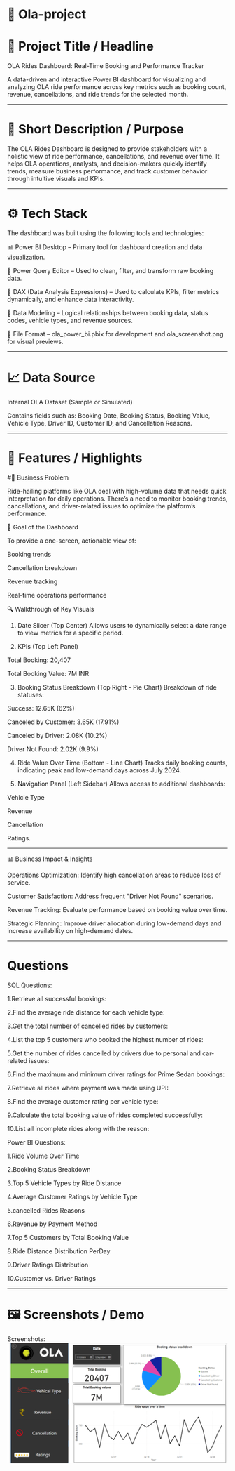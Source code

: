 # 🚖 Ola-project

# 📌 Project Title / Headline

OLA Rides Dashboard: Real-Time Booking and Performance Tracker

A data-driven and interactive Power BI dashboard for visualizing and analyzing OLA ride performance across key metrics such as booking count, revenue, cancellations, and ride trends for the selected month.


---

# 📝 Short Description / Purpose

The OLA Rides Dashboard is designed to provide stakeholders with a holistic view of ride performance, cancellations, and revenue over time. It helps OLA operations, analysts, and decision-makers quickly identify trends, measure business performance, and track customer behavior through intuitive visuals and KPIs.


---

# ⚙️ Tech Stack

The dashboard was built using the following tools and technologies:

📊 Power BI Desktop – Primary tool for dashboard creation and data visualization.

📂 Power Query Editor – Used to clean, filter, and transform raw booking data.

🧠 DAX (Data Analysis Expressions) – Used to calculate KPIs, filter metrics dynamically, and enhance data interactivity.

🔗 Data Modeling – Logical relationships between booking data, status codes, vehicle types, and revenue sources.

📁 File Format – ola_power_bi.pbix for development and ola_screenshot.png for visual previews.



---

# 📈 Data Source

Internal OLA Dataset (Sample or Simulated)

Contains fields such as: Booking Date, Booking Status, Booking Value, Vehicle Type, Driver ID, Customer ID, and Cancellation Reasons.



---

# 🌟 Features / Highlights

#🎯 Business Problem

Ride-hailing platforms like OLA deal with high-volume data that needs quick interpretation for daily operations. There’s a need to monitor booking trends, cancellations, and driver-related issues to optimize the platform’s performance.

🎯 Goal of the Dashboard

To provide a one-screen, actionable view of:

Booking trends

Cancellation breakdown

Revenue tracking

Real-time operations performance


🔍 Walkthrough of Key Visuals

1. Date Slicer (Top Center)
Allows users to dynamically select a date range to view metrics for a specific period.


2. KPIs (Top Left Panel)

Total Booking: 20,407

Total Booking Value: 7M INR



3. Booking Status Breakdown (Top Right - Pie Chart)
Breakdown of ride statuses:

Success: 12.65K (62%)

Canceled by Customer: 3.65K (17.91%)

Canceled by Driver: 2.08K (10.2%)

Driver Not Found: 2.02K (9.9%)



4. Ride Value Over Time (Bottom - Line Chart)
Tracks daily booking counts, indicating peak and low-demand days across July 2024.


5. Navigation Panel (Left Sidebar)
Allows access to additional dashboards:

Vehicle Type

Revenue

Cancellation

Ratings.





---

📊 Business Impact & Insights

Operations Optimization: Identify high cancellation areas to reduce loss of service.

Customer Satisfaction: Address frequent "Driver Not Found" scenarios.

Revenue Tracking: Evaluate performance based on booking value over time.

Strategic Planning: Improve driver allocation during low-demand days and increase availability on high-demand dates.


---

# Questions

SQL Questions:

1.Retrieve all successful bookings:

2.Find the average ride distance for each vehicle type:

3.Get the total number of cancelled rides by customers:

4.List the top 5 customers who booked the highest number of rides:

5.Get the number of rides cancelled by drivers due to personal and car-related issues:

6.Find the maximum and minimum driver ratings for Prime Sedan bookings:

7.Retrieve all rides where payment was made using UPI:

8.Find the average customer rating per vehicle type:

9.Calculate the total booking value of rides completed successfully:

10.List all incomplete rides along with the reason:


Power BI Questions:

1.Ride Volume Over Time

2.Booking Status Breakdown

3.Top 5 Vehicle Types by Ride Distance

4.Average Customer Ratings by Vehicle Type

5.cancelled Rides Reasons

6.Revenue by Payment Method

7.Top 5 Customers by Total Booking Value

8.Ride Distance Distribution PerDay

9.Driver Ratings Distribution

10.Customer vs. Driver Ratings


---

# 🖼 Screenshots / Demo
Screenshots:
<img src = "https://github.com/chaitali9881/Ola-project/blob/main/Ola_Project_screenshot.png" >

